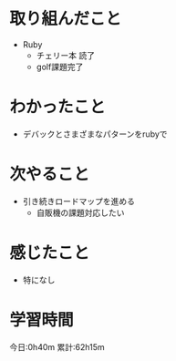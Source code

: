# 取り組んだこと
  - Ruby
    - チェリー本 読了
    - golf課題完了

# わかったこと
  - デバックとさまざまなパターンをrubyで

# 次やること
  - 引き続きロードマップを進める
    - 自販機の課題対応したい

# 感じたこと
  - 特になし

# 学習時間
今日:0h40m
累計:62h15m
